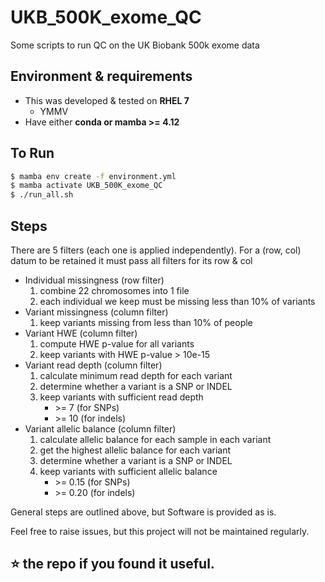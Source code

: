 # UKB_500K_exome_QC

Some scripts to run QC on the UK Biobank 500k exome data


## Environment & requirements
 - This was developed & tested on **RHEL 7**
   - YMMV
 - Have either **conda or mamba >= 4.12**

## To Run

```bash
$ mamba env create -f environment.yml
$ mamba activate UKB_500K_exome_QC
$ ./run_all.sh
```

## Steps
There are 5 filters (each one is applied independently). For a (row, col) datum to be retained it must pass all filters for its row & col
- Individual missingness (row filter)
  1. combine 22 chromosomes into 1 file
  2. each individual we keep must be missing less than 10% of variants
- Variant missingness (column filter)
  1. keep variants missing from less than 10% of people
- Variant HWE (column filter)
  1. compute HWE p-value for all variants
  2. keep variants with HWE p-value > 10e-15
- Variant read depth (column filter)
  1. calculate minimum read depth for each variant
  2. determine whether a variant is a SNP or INDEL
  3. keep variants with sufficient read depth
     - \>= 7 (for SNPs)
     - \>= 10 (for indels)
- Variant allelic balance (column filter)
  1. calculate allelic balance for each sample in each variant
  2. get the highest allelic balance for each variant
  3. determine whether a variant is a SNP or INDEL
  4. keep variants with sufficient allelic balance
     - \>= 0.15 (for SNPs)
     - \>= 0.20 (for indels)    


General steps are outlined above, but Software is provided as is.

Feel free to raise issues, but this project will not be maintained regularly.

⭐ the repo if you found it useful.
---
